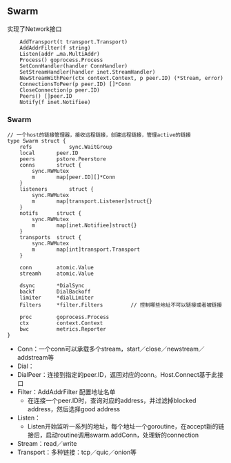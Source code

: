 ## Swarm


实现了Network接口

```
	AddTransport(t transport.Transport)
	AddAddrFilter(f string)
	Listen(addr …ma.MultiAddr)
	Process() goprocess.Process
	SetConnHandler(handler ConnHandler)
	SetStreamHandler(handler inet.StreamHandler)
	NewStreamWithPeer(ctx context.Context, p peer.ID) (*Stream, error)
	ConnectionsToPeer(p peer.ID) []*Conn
	CloseConnection(p peer.ID)
	Peers() []peer.ID
	Notify(f inet.Notifiee)
```


### Swarm

```
// 一个host的链接管理器，接收远程链接，创建远程链接，管理active的链接
type Swarm struct {
	refs			sync.WaitGroup
	local		peer.ID
	peers		pstore.Peerstore
	conns		struct {
		sync.RWMutex
		m 		map[peer.ID][]*Conn
	}
	listeners		struct {
		sync.RWMutex
		m		map[transport.Listener]struct{}
	}
	notifs		struct {
		sync.RWMutex
		m		map[inet.Notifiee]struct{}
	}
	transports 	struct {
		sync.RWMutex
		m		map[int]transport.Transport
	}

	conn		atomic.Value
	streamh		atomic.Value

	dsync		*DialSync
	backf		DialBackoff
	limiter		*dialLimiter
	Filters		*filter.Filters			// 控制哪些地址不可以链接或者被链接

	proc		goprocess.Process
	ctx			context.Context
	bwc			metrics.Reporter
}
```

* Conn：一个conn可以承载多个stream，start／close／newstream／addstream等
* Dial：
* DialPeer：连接到指定的peer.ID，返回对应的conn。Host.Connect基于此接口
* Filter：AddAddrFilter 配置地址名单
  * 在连接一个peer.ID时，查询对应的address，并过滤掉blocked address，然后选择good address
* Listen：
  * Listen开始监听一系列的地址，每个地址一个goroutine，在accept新的链接后，启动routine调用swarm.addConn，处理新的connection
* Stream：read／write
* Transport：多种链接：tcp／quic／onion等



